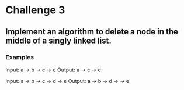 # Challenge 3

## Implement an algorithm to delete a node in the middle of a singly linked list.

### Examples

Input: a -> b -> c -> e
Output: a -> c -> e

Input: a -> b -> c -> d -> e
Output: a -> b -> d -> -> e
